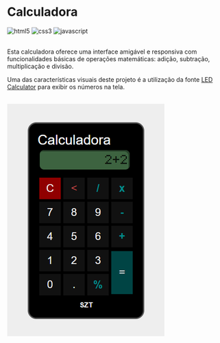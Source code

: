 # Calculadora

<div>
    <img src="https://img.shields.io/badge/HTML5-000000?style=for-the-badge&logo=html5&logoColor=E34F26" alt="html5">
    <img src="https://img.shields.io/badge/CSS3-000000?style=for-the-badge&logo=css3&logoColor=1572B6" alt="css3">
    <img src="https://img.shields.io/badge/JavaScript-000000?style=for-the-badge&logo=javascript&logoColor=F7DF1E" alt="javascript">
</div>

<br>

Esta calculadora oferece uma interface amigável e responsiva com funcionalidades básicas de operações matemáticas: adição, subtração, multiplicação e divisão. 

Uma das características visuais deste projeto é a utilização da fonte [LED Calculator](https://www.dafont.com/led-calculator.font) para exibir os números na tela.

<br>

<div>
    <img src="./img/print-calculadora.png">
</div>